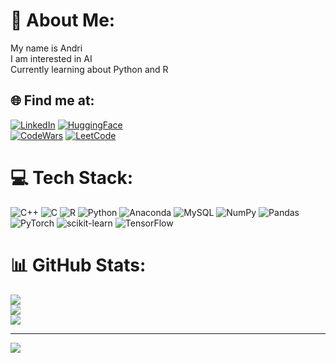# 💫 About Me:
My name is Andri<br>I am interested in AI<br>Currently learning about Python and R

## 🌐 Find me at:
[![LinkedIn](https://img.shields.io/badge/LinkedIn-%230077B5.svg?logo=linkedin&logoColor=white)](https://www.linkedin.com/in/andri-pratama-592630218/) 
[![HuggingFace](https://img.shields.io/badge/HuggingFace-%23FFAA00.svg?logo=huggingface&logoColor=white)](https://huggingface.co/arndri)  
[![CodeWars](https://img.shields.io/badge/CodeWars-B1361E?logo=codewars&logoColor=white)](https://www.codewars.com/users/arndri)
[![LeetCode](https://img.shields.io/badge/LeetCode-000000?style=for-the-badge&logo=LeetCode&logoColor=)](https://leetcode.com/u/arndri/)

# 💻 Tech Stack:
![C++](https://img.shields.io/badge/c++-%2300599C.svg?style=for-the-badge&logo=c%2B%2B&logoColor=white) ![C](https://img.shields.io/badge/c-%2300599C.svg?style=for-the-badge&logo=c&logoColor=white) ![R](https://img.shields.io/badge/r-%23276DC3.svg?style=for-the-badge&logo=r&logoColor=white) ![Python](https://img.shields.io/badge/python-3670A0?style=for-the-badge&logo=python&logoColor=ffdd54) ![Anaconda](https://img.shields.io/badge/Anaconda-%2344A833.svg?style=for-the-badge&logo=anaconda&logoColor=white) ![MySQL](https://img.shields.io/badge/mysql-%2300f.svg?style=for-the-badge&logo=mysql&logoColor=white) ![NumPy](https://img.shields.io/badge/numpy-%23013243.svg?style=for-the-badge&logo=numpy&logoColor=white) ![Pandas](https://img.shields.io/badge/pandas-%23150458.svg?style=for-the-badge&logo=pandas&logoColor=white) ![PyTorch](https://img.shields.io/badge/PyTorch-%23EE4C2C.svg?style=for-the-badge&logo=PyTorch&logoColor=white) ![scikit-learn](https://img.shields.io/badge/scikit--learn-%23F7931E.svg?style=for-the-badge&logo=scikit-learn&logoColor=white) ![TensorFlow](https://img.shields.io/badge/TensorFlow-%23FF6F00.svg?style=for-the-badge&logo=TensorFlow&logoColor=white)

# 📊 GitHub Stats:
![](https://github-readme-stats.vercel.app/api?username=arndri&theme=algolia&hide_border=true&include_all_commits=true&count_private=true)<br/>
![](https://github-readme-streak-stats.herokuapp.com/?user=arndri&theme=algolia&hide_border=true)<br/>
![](https://github-readme-stats.vercel.app/api/top-langs/?username=arndri&theme=algolia&hide_border=true&include_all_commits=true&count_private=true&layout=compact)

---
[![](https://visitcount.itsvg.in/api?id=arndri&icon=0&color=0)](https://visitcount.itsvg.in)

<!-- Proudly created with GPRM ( https://gprm.itsvg.in ) --> 
